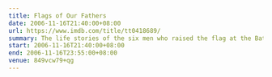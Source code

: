 ```yaml
---
title: Flags of Our Fathers
date: 2006-11-16T21:40:00+08:00
url: https://www.imdb.com/title/tt0418689/
summary: The life stories of the six men who raised the flag at the Battle of Iwo Jima, a turning point in World War II.
start: 2006-11-16T21:40:00+08:00
end: 2006-11-16T23:55:00+08:00
venue: 849vcw79+qg
---
```

